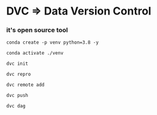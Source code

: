 # DVC => Data Version Control
### it's open source tool
```
conda create -p venv python=3.8 -y

```

```
conda activate ./venv
```

```
dvc init
```

```
dvc repro
```

```
dvc remote add
```

```
dvc push
```

```
dvc dag
```


